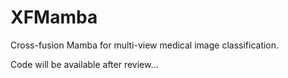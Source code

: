 # XFMamba
Cross-fusion Mamba for multi-view medical image classification.

Code will be available after review...
